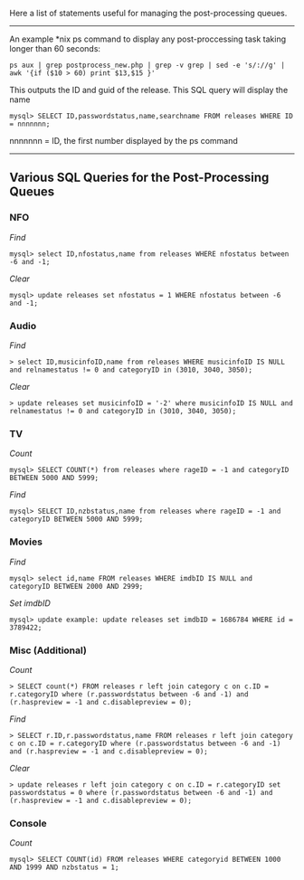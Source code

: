Here a list of statements useful for managing the post-processing queues.

***

An example *nix ps command to display any post-proccessing task taking longer than 60 seconds:
```
ps aux | grep postprocess_new.php | grep -v grep | sed -e 's/://g' | awk '{if ($10 > 60) print $13,$15 }'
```

This outputs the ID and guid of the release. This SQL query will display the name
```
mysql> SELECT ID,passwordstatus,name,searchname FROM releases WHERE ID = nnnnnnn;
```
nnnnnnn = ID, the first number displayed by the ps command


***

## Various SQL Queries for the Post-Processing Queues

### NFO
_Find_
```
mysql> select ID,nfostatus,name from releases WHERE nfostatus between -6 and -1;
```
 
_Clear_
```
mysql> update releases set nfostatus = 1 WHERE nfostatus between -6 and -1;
```

### Audio
_Find_
```
> select ID,musicinfoID,name from releases WHERE musicinfoID IS NULL and relnamestatus != 0 and categoryID in (3010, 3040, 3050);
```

_Clear_
```
> update releases set musicinfoID = '-2' where musicinfoID IS NULL and relnamestatus != 0 and categoryID in (3010, 3040, 3050);
```

### TV
_Count_
```
mysql> SELECT COUNT(*) from releases where rageID = -1 and categoryID BETWEEN 5000 AND 5999;
```

_Find_
```
mysql> SELECT ID,nzbstatus,name from releases where rageID = -1 and categoryID BETWEEN 5000 AND 5999;
```

### Movies
_Find_
```
mysql> select id,name FROM releases WHERE imdbID IS NULL and categoryID BETWEEN 2000 AND 2999;
```

_Set imdbID_
```
mysql> update example: update releases set imdbID = 1686784 WHERE id = 3789422; 
```

### Misc (Additional)
_Count_
```
> SELECT count(*) FROM releases r left join category c on c.ID = r.categoryID where (r.passwordstatus between -6 and -1) and (r.haspreview = -1 and c.disablepreview = 0);
```
_Find_
```
> SELECT r.ID,r.passwordstatus,name FROM releases r left join category c on c.ID = r.categoryID where (r.passwordstatus between -6 and -1) and (r.haspreview = -1 and c.disablepreview = 0);
```

_Clear_
```
> update releases r left join category c on c.ID = r.categoryID set passwordstatus = 0 where (r.passwordstatus between -6 and -1) and (r.haspreview = -1 and c.disablepreview = 0);
```


### Console
_Count_
```
mysql> SELECT COUNT(id) FROM releases WHERE categoryid BETWEEN 1000 AND 1999 AND nzbstatus = 1;
```